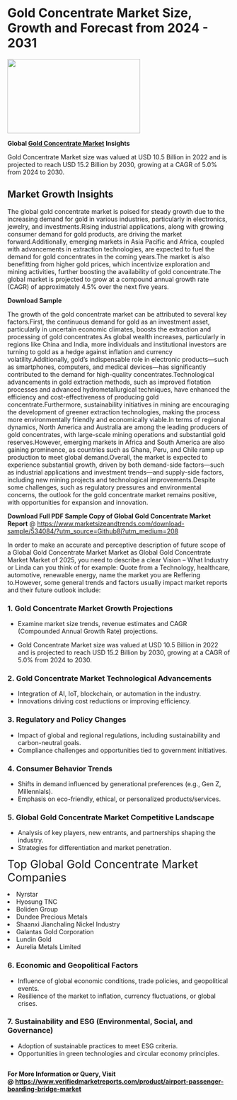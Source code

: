<H1>Gold Concentrate Market Size, Growth and Forecast from 2024 - 2031</H1><img class="aligncenter size-medium wp-image-584254" src="https://thirdeyenews.in/wp-content/uploads/2024/09/Global-Market-Research-300x168.jpeg" alt="" width="300" height="168" /><p><strong>Global&nbsp;<a href="https://www.marketsizeandtrends.com/download-sample/534084/?utm_source=Github8j?utm_medium=208">Gold Concentrate Market</a> Insights</strong></p><p>Gold Concentrate Market size was valued at USD 10.5 Billion in 2022 and is projected to reach USD 15.2 Billion by 2030, growing at a CAGR of 5.0% from 2024 to 2030.</p><p><h2>Market Growth Insights</h2> <p>The global gold concentrate market is poised for steady growth due to the increasing demand for gold in various industries, particularly in electronics, jewelry, and investments.Rising industrial applications, along with growing consumer demand for gold products, are driving the market forward.Additionally, emerging markets in Asia Pacific and Africa, coupled with advancements in extraction technologies, are expected to fuel the demand for gold concentrates in the coming years.The market is also benefitting from higher gold prices, which incentivize exploration and mining activities, further boosting the availability of gold concentrate.The global market is projected to grow at a compound annual growth rate (CAGR) of approximately 4.5% over the next five years.</p> <p><strong>Download Sample</strong></p> <p>The growth of the gold concentrate market can be attributed to several key factors.First, the continuous demand for gold as an investment asset, particularly in uncertain economic climates, boosts the extraction and processing of gold concentrates.As global wealth increases, particularly in regions like China and India, more individuals and institutional investors are turning to gold as a hedge against inflation and currency volatility.Additionally, gold’s indispensable role in electronic products—such as smartphones, computers, and medical devices—has significantly contributed to the demand for high-quality concentrates.Technological advancements in gold extraction methods, such as improved flotation processes and advanced hydrometallurgical techniques, have enhanced the efficiency and cost-effectiveness of producing gold concentrate.Furthermore, sustainability initiatives in mining are encouraging the development of greener extraction technologies, making the process more environmentally friendly and economically viable.In terms of regional dynamics, North America and Australia are among the leading producers of gold concentrates, with large-scale mining operations and substantial gold reserves.However, emerging markets in Africa and South America are also gaining prominence, as countries such as Ghana, Peru, and Chile ramp up production to meet global demand.Overall, the market is expected to experience substantial growth, driven by both demand-side factors—such as industrial applications and investment trends—and supply-side factors, including new mining projects and technological improvements.Despite some challenges, such as regulatory pressures and environmental concerns, the outlook for the gold concentrate market remains positive, with opportunities for expansion and innovation.<p><span class=""><strong>Download Full PDF Sample Copy of Global Gold Concentrate Market Report</strong> @ <a href="https://www.marketsizeandtrends.com/download-sample/534084/?utm_source=Github8j?utm_medium=208" target="_blank">https://www.marketsizeandtrends.com/download-sample/534084/?utm_source=Github8j?utm_medium=208</a></span></p><p>In order to make an accurate and perceptive description of future scope of a Global&nbsp;Gold Concentrate Market Market as Global&nbsp;Gold Concentrate Market Market of 2025, you need to describe a clear Vision &ndash; What Industry or Linda can you think of for example: Quote from a Technology, healthcare, automotive, renewable energy, name the market you are Reffering to.However, some general trends and factors usually impact market reports and their future outlook include:</p><h3>1.&nbsp;<strong>Gold Concentrate Market Growth Projections</strong></h3><ul><li>Examine market size trends, revenue estimates and CAGR (Compounded Annual Growth Rate) projections.</li><li><p>Gold Concentrate Market size was valued at USD 10.5 Billion in 2022 and is projected to reach USD 15.2 Billion by 2030, growing at a CAGR of 5.0% from 2024 to 2030.</p></li></ul><h3>2.&nbsp;<strong>Gold Concentrate Market Technological Advancements</strong></h3><ul><li>Integration of AI, IoT, blockchain, or automation in the industry.</li><li>Innovations driving cost reductions or improving efficiency.</li></ul><h3>3.&nbsp;<strong>Regulatory and Policy Changes</strong></h3><ul><li>Impact of global and regional regulations, including sustainability and carbon-neutral goals.</li><li>Compliance challenges and opportunities tied to government initiatives.</li></ul><h3>4.&nbsp;<strong>Consumer Behavior Trends</strong></h3><ul><li>Shifts in demand influenced by generational preferences (e.g., Gen Z, Millennials).</li><li>Emphasis on eco-friendly, ethical, or personalized products/services.</li></ul><h3>5.&nbsp;<strong>Global Gold Concentrate Market Competitive Landscape</strong></h3><ul><li>Analysis of key players, new entrants, and partnerships shaping the industry.</li><li>Strategies for differentiation and market penetration.</li></ul><p data-pm-slice="1 1 []"><span style="color: inherit; font-family: inherit; font-size: 25px;">Top Global Gold Concentrate Market Companies</span></p><div class="" data-test-id=""><p><li>Nyrstar</li><li> Hyosung TNC</li><li> Boliden Group</li><li> Dundee Precious Metals</li><li> Shaanxi Jianchaling Nickel Industry</li><li> Galantas Gold Corporation</li><li> Lundin Gold</li><li> Aurelia Metals Limited</li></p></div><h3>6.&nbsp;<strong>Economic and Geopolitical Factors</strong></h3><ul><li>Influence of global economic conditions, trade policies, and geopolitical events.</li><li>Resilience of the market to inflation, currency fluctuations, or global crises.</li></ul><h3>7.&nbsp;<strong>Sustainability and ESG (Environmental, Social, and Governance)</strong></h3><ul><li>Adoption of sustainable practices to meet ESG criteria.</li><li>Opportunities in green technologies and circular economy principles.</li></ul><h2><strong style="font-size: 14px;">For More Information or Query, Visit @&nbsp;</strong><a style="background-color: #ffffff; font-size: 14px;" href="https://www.marketsizeandtrends.com/report/gold-concentrate-market/" target="_blank">https://www.verifiedmarketreports.com/product/airport-passenger-boarding-bridge-market</a></h2>